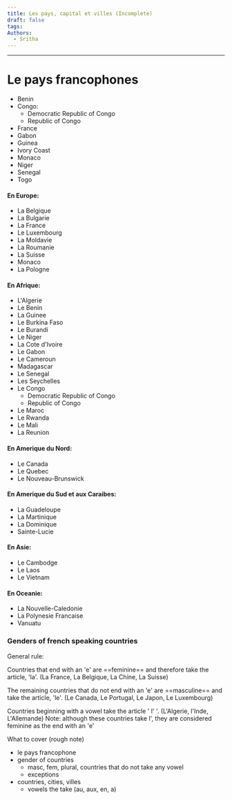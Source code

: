 ```yaml
---
title: Les pays, capital et villes (Incomplete)
draft: false
tags: 
Authors:
  - Sritha
---
```

---

# Le pays francophones

- Benin
- Congo:
	- Democratic Republic of Congo
	- Republic of Congo
- France
- Gabon
- Guinea
- Ivory Coast
- Monaco
- Niger
- Senegal
- Togo
#### En Europe:
- La Belgique
- La Bulgarie
- La France
- Le Luxembourg
- La Moldavie
- La Roumanie
- La Suisse 
- Monaco
- La Pologne

#### En Afrique:
- L'Algerie 
- Le Benin
- La Guinee
- Le Burkina Faso
- Le Burandi
- Le Niger
- La Cote d'Ivoire
- Le Gabon
- Le Cameroun
- Madagascar 
- Le Senegal
- Les Seychelles
- Le Congo
	- Democratic Republic of Congo
	- Republic of Congo
- Le Maroc
- Le Rwanda
- Le Mali
- La Reunion

#### En Amerique du Nord:
- Le Canada
- Le Quebec
- Le Nouveau-Brunswick

#### En Amerique du Sud et aux Caraibes:
- La Guadeloupe 
- La Martinique
- La Dominique
- Sainte-Lucie

#### En Asie:
- Le Cambodge
- Le Laos
- Le Vietnam

#### En Oceanie:
- La Nouvelle-Caledonie
- La Polynesie Francaise
- Vanuatu

### Genders of french speaking countries

General rule:

Countries that end with an 'e' are ==feminine== and therefore take the article, 'la'. (La France, La Belgique, La Chine, La Suisse)

The remaining countries that do not end with an 'e' are ==masculine== and take the article, 'le'. (Le Canada, Le Portugal, Le Japon, Le Luxembourg)

Countries beginning with a vowel take the article ' l' '. (L'Algerie, l'Inde, L'Allemande) 
Note: although these countries take l', they are considered feminine as the end with an 'e'




What to cover (rough note) 
- le pays francophone
- gender of countries
   - masc, fem, plural, countries that do not take any vowel 
   - exceptions 
- countries, cities, villes
  - vowels the take (au, aux, en, a)
